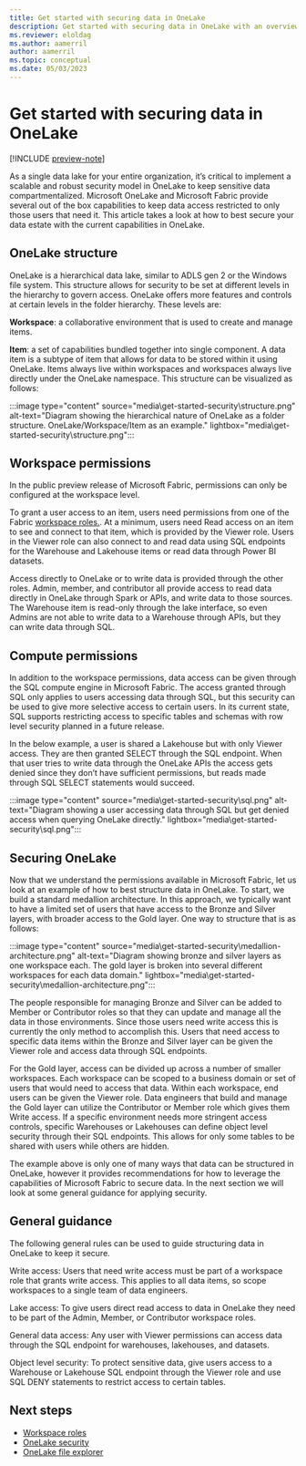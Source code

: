 ```yaml
---
title: Get started with securing data in OneLake
description: Get started with securing data in OneLake with an overview of the concepts and capabilities.
ms.reviewer: eloldag
ms.author: aamerril
author: aamerril
ms.topic: conceptual
ms.date: 05/03/2023
---
```


# Get started with securing data in OneLake

[!INCLUDE [preview-note](../includes/preview-note.md)]

As a single data lake for your entire organization, it’s critical to implement a scalable and robust security model in OneLake to keep sensitive data compartmentalized. Microsoft OneLake and Microsoft Fabric provide several out of the box capabilities to keep data access restricted to only those users that need it. This article takes a look at how to best secure your data estate with the current capabilities in OneLake.

## OneLake structure

OneLake is a hierarchical data lake, similar to ADLS gen 2 or the Windows file system. This structure allows for security to be set at different levels in the hierarchy to govern access. OneLake offers more features and controls at certain levels in the folder hierarchy. These levels are:  
  
**Workspace**: a collaborative environment that is used to create and manage items.  
  
**Item**: a set of capabilities bundled together into single component. A data item is a subtype of item that allows for data to be stored within it using OneLake.
Items always live within workspaces and workspaces always live directly under the OneLake namespace. This structure can be visualized as follows:

:::image type="content" source="media\get-started-security\structure.png" alt-text="Diagram showing the hierarchical nature of OneLake as a folder structure. OneLake/Workspace/Item as an example." lightbox="media\get-started-security\structure.png":::

## Workspace permissions

In the public preview release of Microsoft Fabric, permissions can only be configured at the workspace level.

To grant a user access to an item, users need permissions from one of the Fabric [workspace roles.](/docs/get-started/roles-workspaces.md). At a minimum, users need Read access on an item to see and connect to that item, which is provided by the Viewer role. Users in the Viewer role can also connect to and read data using SQL endpoints for the Warehouse and Lakehouse items or read data through Power BI datasets.

Access directly to OneLake or to write data is provided through the other roles. Admin, member, and contributor all provide access to read data directly in OneLake through Spark or APIs, and write data to those sources. The Warehouse item is read-only through the lake interface, so even Admins are not able to write data to a Warehouse through APIs, but they can write data through SQL. 

## Compute permissions
In addition to the workspace permissions, data access can be given through the SQL compute engine in Microsoft Fabric. The access granted through SQL only applies to users accessing data through SQL, but this security can be used to give more selective access to certain users. In its current state, SQL supports restricting access to specific tables and schemas with row level security planned in a future release.

In the below example, a user is shared a Lakehouse but with only Viewer access. They are then granted SELECT through the SQL endpoint. When that user tries to write data through the OneLake APIs the access gets denied since they don’t have sufficient permissions, but reads made through SQL SELECT statements would succeed.

:::image type="content" source="media\get-started-security\sql.png" alt-text="Diagram showing a user accessing data through SQL but get denied access when querying OneLake directly." lightbox="media\get-started-security\sql.png":::

## Securing OneLake
Now that we understand the permissions available in Microsoft Fabric, let us look at an example of how to best structure data in OneLake. To start, we build a standard medallion architecture. In this approach, we typically want to have a limited set of users that have access to the Bronze and Silver layers, with broader access to the Gold layer. One way to structure that is as follows:

:::image type="content" source="media\get-started-security\medallion-architecture.png" alt-text="Diagram showing bronze and silver layers as one workspace each. The gold layer is broken into several different workspaces for each data domain." lightbox="media\get-started-security\medallion-architecture.png":::

The people responsible for managing Bronze and Silver can be added to Member or Contributor roles so that they can update and manage all the data in those environments. Since those users need write access this is currently the only method to accomplish this. Users that need access to specific data items within the Bronze and Silver layer can be given the Viewer role and access data through SQL endpoints.

For the Gold layer, access can be divided up across a number of smaller workspaces. Each workspace can be scoped to a business domain or set of users that would need to access that data. Within each workspace, end users can be given the Viewer role. Data engineers that build and manage the Gold layer can utilize the Contributor or Member role which gives them Write access. If a specific environment needs more stringent access controls, specific Warehouses or Lakehouses can define object level security through their SQL endpoints. This allows for only some tables to be shared with users while others are hidden.

The example above is only one of many ways that data can be structured in OneLake, however it provides recommendations for how to leverage the capabilities of Microsoft Fabric to secure data. In the next section we will look at some general guidance for applying security.

## General guidance

The following general rules can be used to guide structuring data in OneLake to keep it secure. 

Write access: Users that need write access must be part of a workspace role that grants write access. This applies to all data items, so scope workspaces to a single team of data engineers.

Lake access: To give users direct read access to data in OneLake they need to be part of the Admin, Member, or Contributor workspace roles. 

General data access: Any user with Viewer permissions can access data through the SQL endpoint for warehouses, lakehouses, and datasets.

Object level security: To protect sensitive data, give users access to a Warehouse or Lakehouse SQL endpoint through the Viewer role and use SQL DENY statements to restrict access to certain tables.

## Next steps

- [Workspace roles](/docs/get-started/roles-workspaces.md)  
- [OneLake security](onelake-security.md)
- [OneLake file explorer](onelake-file-explorer.md)
